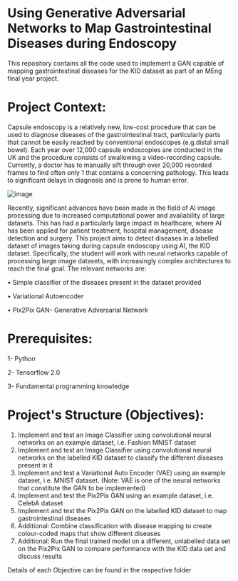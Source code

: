 # Using Generative Adversarial Networks to Map Gastrointestinal Diseases during Endoscopy

This repository contains all the code used to implement a GAN capable of mapping gastrointestinal diseases for the KID dataset as part of an MEng final year project.


# Project Context:

Capsule endoscopy is a relatively new, low-cost procedure that can be used to diagnose diseases of the gastrointestinal tract, particularly parts that cannot be easily reached by conventional endoscopes (e.g.distal small bowel). Each year over 12,000 capsule endoscopies are conducted in the UK and the procedure consists of swallowing a video-recording capsule. Currently, a doctor has to manually sift through over 20,000 recorded frames to find often only 1 that contains a concerning pathology. This leads to significant delays in diagnosis and is prone to human error. 

![image](https://user-images.githubusercontent.com/87672746/202011697-6c81b35d-6617-49f6-9403-04d9d4612f1a.png)

Recently, significant advances have been made in the field of AI image processing due to increased computational power and availability of large datasets. This has had a particularly large impact in healthcare, where AI has been applied for patient treatment, hospital management, disease detection and surgery. This project aims to detect diseases in a labelled dataset of images taking during capsule endoscopy using AI, the KID dataset. Specifically, the student will work with neural networks capable of processing large image datasets, with increasingly complex architectures to reach the final goal. The relevant networks are: 

•	Simple classifier of the diseases present in the dataset provided

•	Variational Autoencoder

•	Pix2Pix GAN- Generative Adversarial Network


# Prerequisites:
1- Python

2- Tensorflow 2.0

3- Fundamental programming knowledge 

# Project's Structure (Objectives):
1.	Implement and test an Image Classifier using convolutional neural networks on an example dataset, i.e. Fashion MNIST dataset
2.	Implement and test an Image Classifier using convolutional neural networks on the labelled KID dataset to classify the different diseases present in it
3.	Implement and test a Variational Auto Encoder (VAE) using an example dataset, i.e. MNIST dataset. (Note: VAE is one of the neural networks that constitute the GAN to be implemented)
4.	Implement and test the Pix2Pix GAN using an example dataset, i.e. CelebA dataset 
5.	Implement and test the Pix2Pix GAN on the labelled KID dataset to map gastrointestinal diseases 
6.	Additional: Combine classification with disease mapping to create colour-coded maps that show different diseases
7.	Additional: Run the final trained model on a different, unlabelled data set on the Pix2Pix GAN to compare performance with the KID data set and discuss results

Details of each Objective can be found in the respective folder
